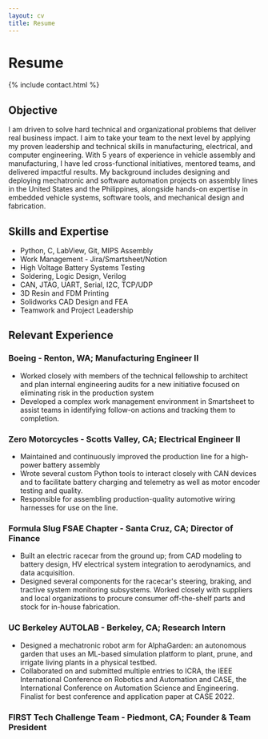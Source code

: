 ```yaml
---
layout: cv
title: Resume
---
```


# Resume

{% include contact.html %}

## Objective

I am driven to solve hard technical and organizational problems that deliver real business impact. I aim to
take your team to the next level by applying my proven leadership and technical skills in manufacturing,
electrical, and computer engineering. With 5 years of experience in vehicle assembly and manufacturing,
I have led cross-functional initiatives, mentored teams, and delivered impactful results. My background
includes designing and deploying mechatronic and software automation projects on assembly lines in the
United States and the Philippines, alongside hands-on expertise in embedded vehicle systems, software
tools, and mechanical design and fabrication.

## Skills and Expertise

* Python, C, LabView, Git, MIPS Assembly
* Work Management - Jira/Smartsheet/Notion
* High Voltage Battery Systems Testing
* Soldering, Logic Design, Verilog
* CAN, JTAG, UART, Serial, I2C, TCP/UDP
* 3D Resin and FDM Printing
* Solidworks CAD Design and FEA
* Teamwork and Project Leadership

## Relevant Experience

### Boeing - Renton, WA; Manufacturing Engineer II

* Worked closely with members of the technical fellowship to architect and plan internal engineering audits for a new initiative focused on eliminating risk in the production system
* Developed a complex work management environment in Smartsheet to assist teams in identifying
follow-on actions and tracking them to completion.

### Zero Motorcycles - Scotts Valley, CA; Electrical Engineer II

* Maintained and continuously improved the production line for a high-power battery assembly
* Wrote several custom Python tools to interact closely with CAN devices and to facilitate battery
charging and telemetry as well as motor encoder testing and quality.
* Responsible for assembling production-quality automotive wiring harnesses for use on the line.

### Formula Slug FSAE Chapter - Santa Cruz, CA; Director of Finance

* Built an electric racecar from the ground up; from CAD modeling to battery design, HV electrical
system integration to aerodynamics, and data acquisition.
* Designed several components for the racecar's steering, braking, and tractive system monitoring
subsystems. Worked closely with suppliers and local organizations to procure consumer
off-the-shelf parts and stock for in-house fabrication.

### UC Berkeley AUTOLAB - Berkeley, CA; Research Intern

* Designed a mechatronic robot arm for AlphaGarden: an autonomous garden that uses an
ML-based simulation platform to plant, prune, and irrigate living plants in a physical testbed.
* Collaborated on and submitted multiple entries to ICRA, the IEEE International Conference on
Robotics and Automation and CASE, the International Conference on Automation Science and
Engineering. Finalist for best conference and application paper at CASE 2022.

### FIRST Tech Challenge Team - Piedmont, CA; Founder & Team President